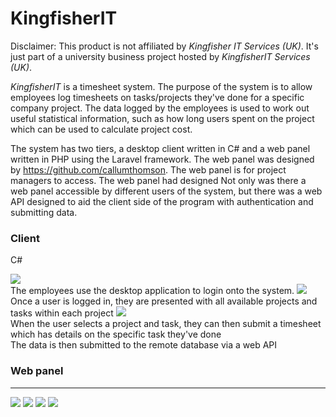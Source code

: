 # KingfisherIT

Disclaimer: This product is not affiliated by _Kingfisher IT Services (UK)_. It's just part of a university business project hosted by _KingfisherIT Services (UK)_.

_KingfisherIT_ is a timesheet system. The purpose of the system is to allow employees log timesheets on tasks/projects they've done for a specific company project. The data logged by the employees is used to work out useful statistical information, such as how long users spent on the project which can be used to calculate project cost.

The system has two tiers, a desktop client written in C# and a web panel written in PHP using the Laravel framework. The web panel was designed by https://github.com/callumthomson. The web panel is for project managers to access. The web panel had designed Not only was there a web panel accessible by different users of the system, but there was a web API designed to aid the client side of the program with authentication and submitting data.

### Client 
C#

<img src="http://i.imgur.com/OwJyrrO.png">
<br>
The employees use the desktop application to login onto the system.

<kbd>
  <img src="http://i.imgur.com/pAbsD5a.png?1">
</kbd>
<br>
Once a user is logged in, they are presented with all available projects and tasks within each project

<kbd>
  <img src="http://i.imgur.com/X38vfLS.png?1">
</kbd>
<br>
When the user selects a project and task, they can then submit a timesheet which has details on the specific task they've done

<br>
The data is then submitted to the remote database via a web API

### Web panel
___

<img src="http://i.imgur.com/pQiqQYG.png">
<img src="http://i.imgur.com/riVlaGI.png">
<img src="http://i.imgur.com/2mFCPJ4.png">
<img src="http://i.imgur.com/zNqdLvl.png">
